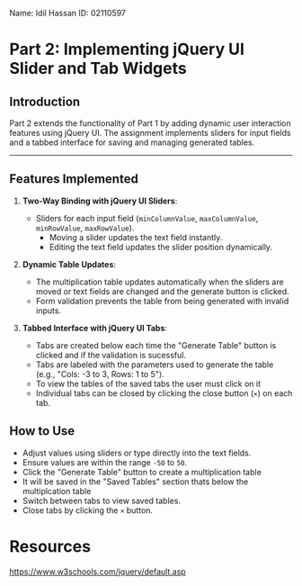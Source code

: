 Name: Idil Hassan
ID: 02110597


# Part 2: Implementing jQuery UI Slider and Tab Widgets

## **Introduction**
Part 2 extends the functionality of Part 1 by adding dynamic user interaction features using jQuery UI. The assignment implements sliders for input fields and a tabbed interface for saving and managing generated tables.

---

## **Features Implemented**
1. **Two-Way Binding with jQuery UI Sliders**:
   - Sliders for each input field (`minColumnValue`, `maxColumnValue`, `minRowValue`, `maxRowValue`).
     - Moving a slider updates the text field instantly.
     - Editing the text field updates the slider position dynamically.

2. **Dynamic Table Updates**:
   - The multiplication table updates automatically when the sliders are moved or text fields are changed and the generate button is clicked.
   - Form validation prevents the table from being generated with invalid inputs.

3. **Tabbed Interface with jQuery UI Tabs**:
   - Tabs are created below each time the "Generate Table" button is clicked and if the validation is sucessful.
   - Tabs are labeled with the parameters used to generate the table (e.g., "Cols: -3 to 3, Rows: 1 to 5").
   - To view the tables of the saved tabs the user must click on it
   - Individual tabs can be closed by clicking the close button (`×`) on each tab.


## **How to Use**
   - Adjust values using sliders or type directly into the text fields.
   - Ensure values are within the range `-50` to `50`.
   - Click the "Generate Table" button to create a multiplication table
   - It will be saved in the "Saved Tables" section thats below the multiplcation table
   - Switch between tabs to view saved tables.
   - Close tabs by clicking the `×` button.

   
# Resources
https://www.w3schools.com/jquery/default.asp

